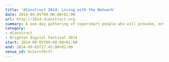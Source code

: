 ```yaml
---
title: 'dConstruct 2014: Living with the Network'
date: 2014-09-05T09:00:00+01:00
url: http://2014.dconstruct.org
summary: A one-day gathering of supersmart people who will provoke, entertain, and stimulate you with their thoughts on this year’s theme of “Living With The Network”.
category:
- dConstruct
- Brighton Digital Festival 2014
start: 2014-09-05T09:00:00+01:00
end: 2014-09-05T17:45:00+01:00
venue_id: 9c2xrvf6+fr
---
```

